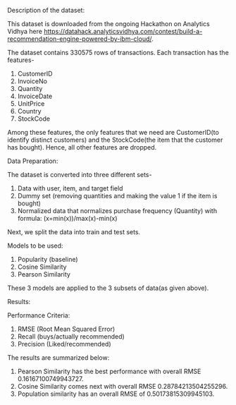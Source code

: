 Description of the dataset:

This dataset is downloaded from the ongoing Hackathon on Analytics Vidhya here https://datahack.analyticsvidhya.com/contest/build-a-recommendation-engine-powered-by-ibm-cloud/.

The dataset contains 330575 rows of transactions. Each transaction has the features-
1. CustomerID
2. InvoiceNo
3. Quantity
4. InvoiceDate
5. UnitPrice
6. Country
7. StockCode

Among these features, the only features that we need are CustomerID(to identify distinct customers) and the StockCode(the item that the customer has bought).
Hence, all other features are dropped. 

Data Preparation:

The dataset is converted into three different sets-
1. Data with user, item, and target field
2. Dummy set (removing quantities and making the value 1 if the item is bought)
3. Normalized data that normalizes purchase frequency (Quantity) with formula:
(x=min(x))/max(x)-min(x)


Next, we split the data into train and test sets.

Models to be used:
1. Popularity (baseline)
2. Cosine Similarity
3. Pearson Similarity

These 3 models are applied to the 3 subsets of data(as given above).

Results:

Performance Criteria:
1. RMSE (Root Mean Squared Error)
2. Recall (buys/actually recommended)
3. Precision (Liked/recommended)

The results are summarized below:
1. Pearson Similarity has the best performance with overall RMSE 0.16167100749943727.
2. Cosine Similarity comes next with overall RMSE  0.28784213504255296.
3. Population similarity has an overall RMSE of 0.50173815309945103.
